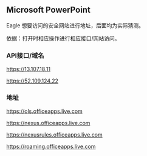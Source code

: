 ## Microsoft PowerPoint

Eagle 想要访问的安全网站进行地址，后面均为实际猜测。

依据：打开时相应操作进行相应接口/网站访问。

### API接口/域名

https://13.107.18.11

https://52.109.124.22

### 地址

https://ols.officeapps.live.com

https://nexus.officeapps.live.com

https://nexusrules.officeapps.live.com

https://roaming.officeapps.live.com